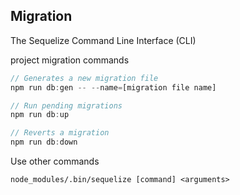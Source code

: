 ## Migration

The Sequelize Command Line Interface (CLI)


project migration commands

``` javascript
// Generates a new migration file
npm run db:gen -- --name=[migration file name]

// Run pending migrations
npm run db:up

// Reverts a migration
npm run db:down
```

Use  other commands
```
node_modules/.bin/sequelize [command] <arguments>
```